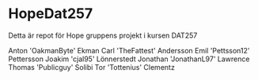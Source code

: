 # HopeDat257
Detta är repot för Hope gruppens projekt i kursen DAT257

Anton 'OakmanByte' Ekman
Carl 'TheFattest' Andersson
Emil 'Pettsson12' Pettersson
Joakim 'cjal95' Lönnerstedt
Jonathan 'JonathanL97' Lawrence
Thomas 'Publicguy' Solibi
Tor 'Tottenius' Clementz
